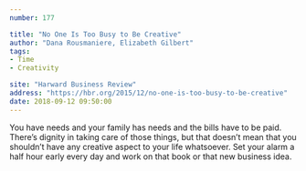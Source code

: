 ```yaml
---
number: 177

title: "No One Is Too Busy to Be Creative"
author: "Dana Rousmaniere, Elizabeth Gilbert"
tags:
- Time
- Creativity

site: "Harward Business Review"
address: "https://hbr.org/2015/12/no-one-is-too-busy-to-be-creative"
date: 2018-09-12 09:50:00
---
```


You have needs and your family has needs and the bills have to be paid. There’s dignity in taking care of those things, but that doesn’t mean that you shouldn’t have any creative aspect to your life whatsoever. Set your alarm a half hour early every day and work on that book or that new business idea.
